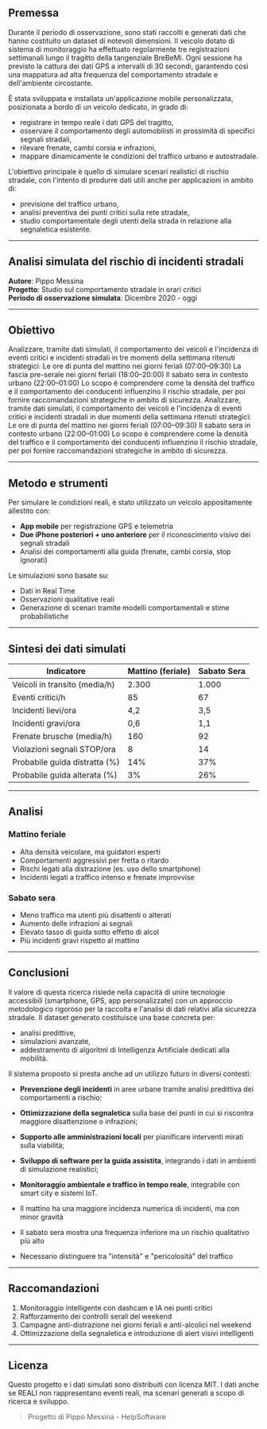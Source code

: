 ## Premessa

Durante il periodo di osservazione, sono stati raccolti e generati dati che hanno costituito un dataset di notevoli dimensioni. Il veicolo dotato di sistema di monitoraggio ha effettuato regolarmente tre registrazioni settimanali lungo il tragitto della tangenziale BreBeMi. 
Ogni sessione ha previsto la cattura dei dati GPS a intervalli di 30 secondi, garantendo così una mappatura ad alta frequenza del comportamento stradale e dell'ambiente circostante.


È stata sviluppata e installata un'applicazione mobile personalizzata, posizionata a bordo di un veicolo dedicato, in grado di:
- registrare in tempo reale i dati GPS del tragitto,
- osservare il comportamento degli automobilisti in prossimità di specifici segnali stradali,
- rilevare frenate, cambi corsia e infrazioni,
- mappare dinamicamente le condizioni del traffico urbano e autostradale.

L'obiettivo principale è quello di simulare scenari realistici di rischio stradale, con l'intento di produrre dati utili anche per applicazioni in ambito di:
- previsione del traffico urbano,
- analisi preventiva dei punti critici sulla rete stradale,
- studio comportamentale degli utenti della strada in relazione alla segnaletica esistente.

---

## Analisi simulata del rischio di incidenti stradali

**Autore**: Pippo Messina  
**Progetto**: Studio sul comportamento stradale in orari critici  
**Periodo di osservazione simulata**: Dicembre 2020 - oggi

---

## Obiettivo

Analizzare, tramite dati simulati, il comportamento dei veicoli e l'incidenza di eventi critici e incidenti stradali in tre momenti della settimana ritenuti strategici:
Le ore di punta del mattino nei giorni feriali (07:00–09:30)
La fascia pre-serale nei giorni feriali (18:00–20:00)
Il sabato sera in contesto urbano (22:00–01:00)
Lo scopo è comprendere come la densità del traffico e il comportamento dei conducenti influenzino il rischio stradale, per poi fornire raccomandazioni strategiche in ambito di sicurezza.
Analizzare, tramite dati simulati, il comportamento dei veicoli e l'incidenza di eventi critici e incidenti stradali in due momenti della settimana ritenuti strategici:
Le ore di punta del mattino nei giorni feriali (07:00–09:30)
Il sabato sera in contesto urbano (22:00–01:00)
Lo scopo è comprendere come la densità del traffico e il comportamento dei conducenti influenzino il rischio stradale, per poi fornire raccomandazioni strategiche in ambito di sicurezza.


---

## Metodo e strumenti

Per simulare le condizioni reali, è stato utilizzato un veicolo appositamente allestito con:
- **App mobile** per registrazione GPS e telemetria
- **Due iPhone posteriori + uno anteriore** per il riconoscimento visivo dei segnali stradali
- Analisi dei comportamenti alla guida (frenate, cambi corsia, stop ignorati)

Le simulazioni sono basate su:
- Dati in Real Time
- Osservazioni qualitative reali
- Generazione di scenari tramite modelli comportamentali e stime probabilistiche

---

## Sintesi dei dati simulati

| Indicatore                         | Mattino (feriale) | Sabato Sera |
|------------------------------------|-------------------|-------------|
| Veicoli in transito (media/h)      | 2.300             | 1.000       |
| Eventi critici/h                   | 85                | 67          |
| Incidenti lievi/ora                | 4,2               | 3,5         |
| Incidenti gravi/ora                | 0,6               | 1,1         |
| Frenate brusche (media/h)          | 160               | 92          |
| Violazioni segnali STOP/ora        | 8                 | 14          |
| Probabile guida distratta (%)      | 14%               | 37%         |
| Probabile guida alterata (%)       | 3%                | 26%         |

---

## Analisi

### Mattino feriale
- Alta densità veicolare, ma guidatori esperti
- Comportamenti aggressivi per fretta o ritardo
- Rischi legati alla distrazione (es. uso dello smartphone)
- Incidenti legati a traffico intenso e frenate improvvise

### Sabato sera
- Meno traffico ma utenti più disattenti o alterati
- Aumento delle infrazioni ai segnali
- Elevato tasso di guida sotto effetto di alcol
- Più incidenti gravi rispetto al mattino

---

## Conclusioni

Il valore di questa ricerca risiede nella capacità di unire tecnologie accessibili (smartphone, GPS, app personalizzate) con un approccio metodologico rigoroso per la raccolta e l'analisi di dati relativi alla sicurezza stradale. Il dataset generato costituisce una base concreta per:
- analisi predittive,
- simulazioni avanzate,
- addestramento di algoritmi di Intelligenza Artificiale dedicati alla mobilità.

Il sistema proposto si presta anche ad un utilizzo futuro in diversi contesti:
- **Prevenzione degli incidenti** in aree urbane tramite analisi predittiva dei comportamenti a rischio;
- **Ottimizzazione della segnaletica** sulla base dei punti in cui si riscontra maggiore disattenzione o infrazioni;
- **Supporto alle amministrazioni locali** per pianificare interventi mirati sulla viabilità;
- **Sviluppo di software per la guida assistita**, integrando i dati in ambienti di simulazione realistici;
- **Monitoraggio ambientale e traffico in tempo reale**, integrabile con smart city e sistemi IoT.


- Il mattino ha una maggiore incidenza numerica di incidenti, ma con minor gravità
- Il sabato sera mostra una frequenza inferiore ma un rischio qualitativo più alto
- Necessario distinguere tra "intensità" e "pericolosità" del traffico

---

## Raccomandazioni

1. Monitoraggio intelligente con dashcam e IA nei punti critici
2. Rafforzamento dei controlli serali del weekend
3. Campagne anti-distrazione nei giorni feriali e anti-alcolici nel weekend
4. Ottimizzazione della segnaletica e introduzione di alert visivi intelligenti

---

## Licenza

Questo progetto e i dati simulati sono distribuiti con licenza MIT. I dati anche se REALI non rappresentano eventi reali, ma scenari generati a scopo di ricerca e sviluppo.

> Progetto di Pippo Messina - HelpSoftware

